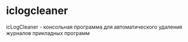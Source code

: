 # iclogcleaner
icLogCleaner - консольная программа для автоматического удаления журналов прикладных программ
